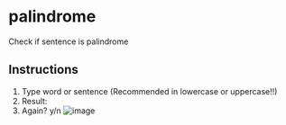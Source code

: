 # palindrome
Check if sentence is palindrome
## Instructions
1. Type word or sentence (Recommended in lowercase or uppercase!!)
2. Result:
3. Again? y/n
![image](https://github.com/user-attachments/assets/8590063b-820c-4f90-b1f2-ac1c35ee6046)
